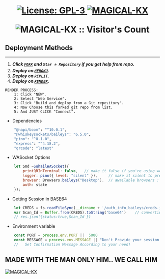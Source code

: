<h1 align="center" KENTON MULTIDEVICE QR </h1>

  <html>
   <body>
  <p align="center">  
  <a aria-label="FORK" href="https://github.com/MAGICAL-KX/king-kenton-session/fork" target="_blank">
    <img alt="License: GPL-3" src="https://img.shields.io/github/stars/MAGICAL-KX/king-session-session?style=social" target="_blank" />
  </a>
  <a aria-label="HIRO BUG is free to use" href="https://KentonX-tech" target="_blank">
    <img alt="MAGICAL-KX" src="https://img.shields.io/youtube/channel/subscribers/UCU071AMRqcd5mfTdCgJFwPg" target="_blank" />
  </a>
    <p align="center"><img src="https://profile-counter.glitch.me/{smd king-kenton-session}/count.svg" alt="MAGICAL-KX :: Visitor's Count" /></p>

     
  </body>
</html>


## Deployment Methods
---
1.  ***Click [`FORK`](https://github.com/MAGICAL-KX/king-kenton-session/fork) and `Star ⭐ Repository` if you get help from repo.***
2.  ***Deploy on [`HEROKU`](https://dashboard.heroku.com/new?template=https://github.com/SuhailTechInfo/web-qr).***
3.  ***Deploy on [`REPLIT`](https://replit.com/github/SuhailTechInfo/web-qr).***
4. ***Deploy on [`RENDER`](https://dashboard.render.com/login).***
```
RENDER PROCESS:
    1: Click "NEW".
    2: Select "Web Service".
    3: Click "Build and deploy from a Git repository".
    4: Now Choose this forked git repo from list.
    5: And JUST CLICK "Connect". 
```




- Dependencies
```sh
    "@hapi/boom": "^10.0.1",
    "@whiskeysockets/baileys": "6.5.0",      
    "pino": "^8.1.0",
    "express": "^4.18.2",
    "qrcode": "latest"
```


- WASocket Options
```js
    let Smd =SuhailWASocket({ 
        printQRInTerminal: false,   // make it false if you're using web
        logger: pino({ level: "silent" }),     // make it silent to prevent baileys buffering
        browser: Browsers.baileys("Desktop"),  // awailable browsers : ubuntu, macOS, baileys.
        auth: state 
    });
```



- Getting Session in BASE64
```js
    let CREDS = fs.readFileSync(__dirname + '/auth_info_baileys/creds.json')
    var Scan_Id = Buffer.from(CREDS).toString('base64')    // converting into Base64 ---- IMPLEMENT ACCOEDING TO YOUR NEED
    // res.json({status:true,Scan_Id })
```




- Environment variable
```js
    const PORT = process.env.PORT ||  5000
    const MESSAGE = process.env.MESSAGE || "Don't Provide your session id to someone!" 
    //   Set Confirmation Message According to your need! 
```









## MADE WITH THE MAN ONLY HIM.. WE CALL HIM
[![MAGICAL-KX](https://github.com/MAGICAL-KX.png?size=300)](MAGICAL-KX)

